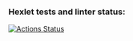 ### Hexlet tests and linter status:
[![Actions Status](https://github.com/Mayorshina/qa-engineer-project-84/actions/workflows/hexlet-check.yml/badge.svg)](https://github.com/Mayorshina/qa-engineer-project-84/actions)